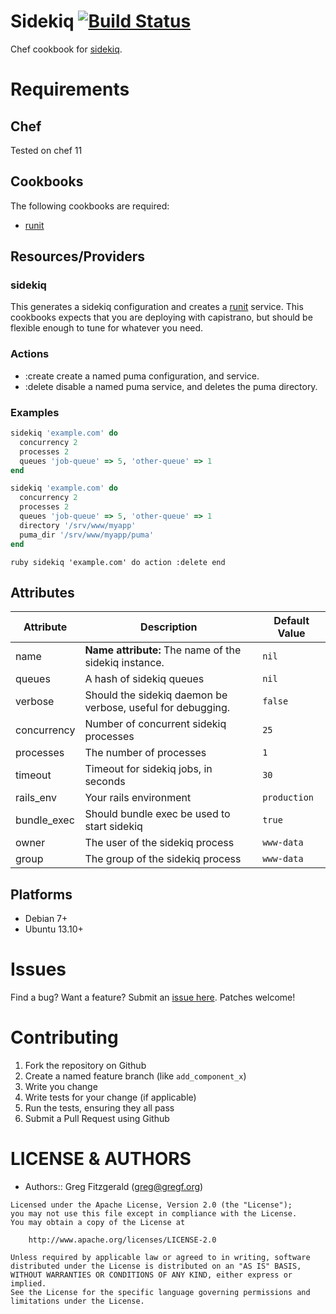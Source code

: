 # Sidekiq [![Build Status](https://secure.travis-ci.org/wallgig/chef-sidekiq.png)](http://travis-ci.org/wallgig/chef-sidekiq)

Chef cookbook for [sidekiq](http://sidekiq.org/).

# Requirements

## Chef

Tested on chef 11

## Cookbooks

The following cookbooks are required:

* [runit](http://github.com/hw-cookbooks/runit)

## Resources/Providers

### sidekiq

This generates a sidekiq configuration and creates a [runit](http://smarden.org/runit/) service. This cookbooks expects that you are deploying with
capistrano, but should be flexible enough to tune for whatever you need.

### Actions

* :create create a named puma configuration, and service.
* :delete disable a named puma service, and deletes the puma directory.

### Examples

```ruby
sidekiq 'example.com' do
  concurrency 2
  processes 2
  queues 'job-queue' => 5, 'other-queue' => 1
end
```

```ruby
sidekiq 'example.com' do
  concurrency 2
  processes 2
  queues 'job-queue' => 5, 'other-queue' => 1
  directory '/srv/www/myapp'
  puma_dir '/srv/www/myapp/puma'
end
```

``ruby
sidekiq 'example.com' do
  action :delete
end
``

## Attributes
<table>
  <thead>
    <tr>
      <th>Attribute</th>
      <th>Description</th>
      <th>Default Value</th>
    </tr>
  </thead>
  <tbody>
    <tr>
      <td>name</td>
      <td><b>Name attribute:</b> The name of the sidekiq instance.</td>
      <td><code>nil</code></td>
    </tr>
    <tr>
      <td>queues</td>
      <td>A hash of sidekiq queues</td>
      <td><code>nil</code></td>
    </tr>
    <tr>
      <td>verbose</td>
      <td>Should the sidekiq daemon be verbose, useful for debugging.</td>
      <td><code>false</code></td>
    </tr>
    <tr>
      <td>concurrency</td>
      <td>Number of concurrent sidekiq processes</td>
      <td><code>25</code></td>
    </tr>
    <tr>
      <td>processes</td>
      <td>The number of processes</td>
      <td><code>1</code></td>
    </tr>
    <tr>
      <td>timeout</td>
      <td>Timeout for sidekiq jobs, in seconds</td>
      <td><code>30</code></td>
    </tr>
    <tr>
      <td>rails_env</td>
      <td>Your rails environment</td>
      <td><code>production</code></td>
    </tr>
    <tr>
      <td>bundle_exec</td>
      <td>Should bundle exec be used to start sidekiq</td>
      <td><code>true</code></td>
    </tr>
    <tr>
      <td>owner</td>
      <td>The user of the sidekiq process</td>
      <td><code>www-data</code></td>
    </tr>
    <tr>
      <td>group</td>
      <td>The group of the sidekiq process</td>
      <td><code>www-data</code></td>
    </tr>
   </tr>
  </tbody>
</table>

## Platforms

* Debian 7+
* Ubuntu 13.10+

# Issues

Find a bug? Want a feature? Submit an [issue here](http://github.com/wallgig/chef-sidekiq/issues). Patches welcome!

# Contributing

1. Fork the repository on Github
2. Create a named feature branch (like `add_component_x`)
3. Write you change
4. Write tests for your change (if applicable)
5. Run the tests, ensuring they all pass
6. Submit a Pull Request using Github

# LICENSE & AUTHORS #

* Authors:: Greg Fitzgerald (<greg@gregf.org>)

```
Licensed under the Apache License, Version 2.0 (the "License");
you may not use this file except in compliance with the License.
You may obtain a copy of the License at

    http://www.apache.org/licenses/LICENSE-2.0

Unless required by applicable law or agreed to in writing, software
distributed under the License is distributed on an "AS IS" BASIS,
WITHOUT WARRANTIES OR CONDITIONS OF ANY KIND, either express or implied.
See the License for the specific language governing permissions and
limitations under the License.
```
